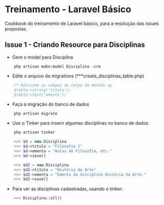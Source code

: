 # Treinamento - Laravel Básico

Cookbook do treinamento de Laravel básico, para a resolução das issues propostas.

## Issue 1 - Criando Resource para Disciplinas

- Gere o model para Disciplina
```
    php artisan make:model Disciplina -crm
```

- Edite o arquivo de migrations (***create_disciplinas_table.php)
```php
    /* Adicione os campos ao corpo do método up
    $table->string('titulo');
    $table->text('ementa');
```

- Faça a migração do banco de dados
```
    php artisan migrate
```

- Use o Tinker para inserir algumas disciplinas no banco de dados
```php
    php artisan tinker

    >>> $d = new Disciplina
    >>> $d->titulo = "Filosofia I"
    >>> $d->ementa = "Aulas de Filosofia, etc."
    >>> $d->save()

    >>> $d2 = new Disciplina
    >>> $d2->titulo = "História da Arte"
    >>> $d2->ementa = "Ementa da disciplina História da Arte."
    >>> $d2->save()
```

- Para ver as disciplinas cadastradas, usando o tinker:
```php
    >>> Disciplina::all()
```
